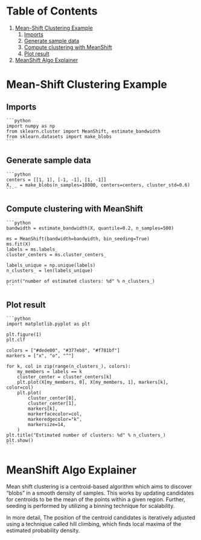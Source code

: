 
# Table of Contents

1.  [Mean-Shift Clustering Example](#org9bb2859)
    1.  [Imports](#org35d9363)
    2.  [Generate sample data](#org075f68e)
    3.  [Compute clustering with MeanShift](#orgd8a0647)
    4.  [Plot result](#orge1c6a6c)
2.  [MeanShift Algo Explainer](#org3d7144c)



<a id="org9bb2859"></a>

# Mean-Shift Clustering Example


<a id="org35d9363"></a>

## Imports

    ```python
    import numpy as np
    from sklearn.cluster import MeanShift, estimate_bandwidth
    from sklearn.datasets import make_blobs
    ```

<a id="org075f68e"></a>

## Generate sample data

    ```python
    centers = [[1, 1], [-1, -1], [1, -1]]
    X, _ = make_blobs(n_samples=10000, centers=centers, cluster_std=0.6)
    ```

<a id="orgd8a0647"></a>

## Compute clustering with MeanShift

    ```python
    bandwidth = estimate_bandwidth(X, quantile=0.2, n_samples=500)
    
    ms = MeanShift(bandwidth=bandwidth, bin_seeding=True)
    ms.fit(X)
    labels = ms.labels_
    cluster_centers = ms.cluster_centers_
    
    labels_unique = np.unique(labels)
    n_clusters_ = len(labels_unique)
    
    print("number of estimated clusters: %d" % n_clusters_)
    ```

<a id="orge1c6a6c"></a>

## Plot result

    ```python
    import matplotlib.pyplot as plt
    
    plt.figure(1)
    plt.clf
    
    colors = ["#dede00", "#377eb8", "#f781bf"]
    markers = ["x", "o", "^"]
    
    for k, col in zip(range(n_clusters_), colors):
        my_members = labels == k
        cluster_center = cluster_centers[k]
        plt.plot(X[my_members, 0], X[my_members, 1], markers[k], color=col)
        plt.plot(
            cluster_center[0],
            cluster_center[1],
            markers[k],
            markerfacecolor=col,
            markeredgecolor="k",
            markersize=14,
        )
    plt.title("Estimated number of clusters: %d" % n_clusters_)
    plt.show()
    ```

<a id="org3d7144c"></a>

# MeanShift Algo Explainer

Mean shift clustering is a centroid-based algorithm which aims to discover &ldquo;blobs&rdquo; in a smooth density of samples. This works by updating candidates for centroids to be the mean of the points within a given region. Further, seeding is performed by utilizing a binning technique for scalability.

In more detail, The position of the centroid candidates is iteratively adjusted using a techniqiue called hill climbing, which finds local maxima of the estimated probability density.

